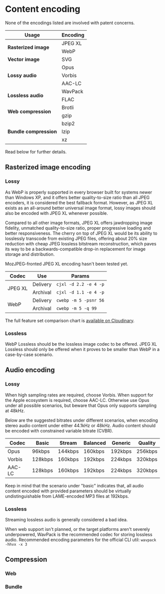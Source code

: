 # Content encoding
None of the encodings listed are involved with patent concerns.

<div><table>
	<thead><tr>
		<th>Usage</th>
		<th>Encoding</th>
	</tr></thead>
	<tbody><tr>
		<td rowspan=2><b>Rasterized image</b></td>
		<td>JPEG XL</td>
	</tr><tr>
		<td>WebP</td>
	</tr><tr>
		<td><b>Vector image</b></td>
		<td>SVG</td>
	</tr><tr>
		<td rowspan=3><b>Lossy audio</b></td>
		<td>Opus</td>
	</tr><tr>
		<td>Vorbis</td>
	</tr><tr>
		<td>AAC-LC</td>
	</tr><tr>
		<td rowspan=2><b>Lossless audio</b></td>
		<td>WavPack</td>
	</tr><tr>
		<td>FLAC</td>
	</tr><tr>
		<td rowspan=2><b>Web compression</b></td>
		<td>Brotli</td>
	</tr><tr>
		<td>gzip</td>
	</tr><tr>
		<td rowspan=3><b>Bundle compression</b></td>
		<td>bzip2</td>
	</tr><tr>
		<td>lzip</td>
	</tr><tr>
		<td>xz</td>
	</tr></tbody>
</table></div>

Read below for further details.

## Rasterized image encoding
### Lossy
As WebP is properly supported in every browser built for systems newer than Windows XP, and it offers better quality-to-size ratio than all JPEG encoders, it is considered the best fallback format. However, as JPEG XL exists as an all-around better universal image format, lossy images should also be encoded with JPEG XL whenever possible.

Compared to all other image formats, JPEG XL offers jawdropping image fidelity, unmatched quality-to-size ratio, proper progressive loading and better responsiveness. The cherry on top of JPEG XL would be its ability to losslessly transcode from existing JPEG files, offering about 20% size reduction with cheap JPEG lossless bitstream reconstruction, which paves its way to be a backwards-compatible drop-in replacement for image storage and distribution.

MozJPEG-fronted JPEG XL encoding hasn't been tested yet.

<div><table>
	<thead><tr>
		<th>Codec</th>
		<th>Use</th>
		<th>Params</th>
	</tr></thead>
	<tbody><tr>
		<td rowspan=2>JPEG XL</td>
		<td>Delivery</td>
		<td><code>cjxl -d 2.2 -e 4 -p</code></td>
	</tr><tr>
		<td>Archival</td>
		<td><code>cjxl -d 1.1 -e 4 -p</code></td>
	</tr><tr>
		<td rowspan=2>WebP</td>
		<td>Delivery</td>
		<td><code>cwebp -m 5 -psnr 56</code></td>
	</tr><tr>
		<td>Archival</td>
		<td><code>cwebp -m 5 -q 99</code></td>
	</tr></tbody>
</table></div>

The full feature set comparison chart is [available on Cloudinary](https://res.cloudinary.com/cloudinary-marketing/image/upload/w_700,c_fill,f_auto,q_auto,dpr_2.0/Web_Assets/blog/Battle-of-the-Codecs_fnl.png).

### Lossless
WebP Lossless should be the lossless image codec to be offered. JPEG XL Lossless should only be offered when it proves to be smaller than WebP in a case-by-case scenario.

## Audio encoding
### Lossy
When high sampling rates are required, choose Vorbis. When support for the Apple ecosystem is required, choose AAC-LC. Otherwise use Opus under all possible scenarios, but beware that Opus only supports sampling at 48kHz.

Below are the suggested bitrates under different scenarios, when encoding stereo audio content under either 44.1kHz or 48kHz. Audio content should be encoded with constrained variable bitrate (CVBR).

| Codec  | Basic   | Stream  | Balanced | Generic | Quality |
| ------ | ------- | ------- | -------- | ------- | ------- |
| Opus   | 96kbps  | 144kbps | 160kbps  | 192kbps | 256kbps |
| Vorbis | 128kbps | 160kbps | 192kbps  | 224kbps | 320kbps |
| AAC-LC | 128kbps | 160kbps | 192kbps  | 224kbps | 320kbps |

Keep in mind that the scenario under "basic" indicates that, all audio content encoded with provided parameters should be virtually undistinguishable from LAME-encoded MP3 files at 192kbps.

### Lossless
Streaming lossless audio is generally considered a bad idea.

When web support isn't planned, or the target platforms aren't severely underpowered, WavPack is the recommended codec for storing lossless audio. Recommended encoding parameters for the official CLI util: `wavpack -hhvx -x 3`

## Compression
### Web
### Bundle